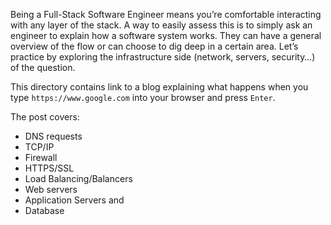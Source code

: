 Being a Full-Stack Software Engineer means you’re comfortable interacting with any layer of the stack. A way to easily assess this is to simply ask an engineer to explain how a software system works. They can have a general overview of the flow or can choose to dig deep in a certain area. Let’s practice by exploring the infrastructure side (network, servers, security…) of the question.

This directory contains link to a blog explaining what happens when you type `https://www.google.com` into your browser and press `Enter`.

The post covers:
* DNS requests
* TCP/IP
* Firewall
* HTTPS/SSL
* Load Balancing/Balancers
* Web servers
* Application Servers and
* Database
